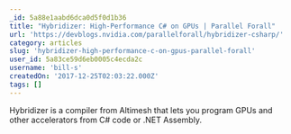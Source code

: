 ```yaml
---
_id: 5a88e1aabd6dca0d5f0d1b36
title: "Hybridizer: High-Performance C# on GPUs | Parallel Forall"
url: 'https://devblogs.nvidia.com/parallelforall/hybridizer-csharp/'
category: articles
slug: 'hybridizer-high-performance-c-on-gpus-parallel-forall'
user_id: 5a83ce59d6eb0005c4ecda2c
username: 'bill-s'
createdOn: '2017-12-25T02:03:22.000Z'
tags: []
---
```


Hybridizer is a compiler from Altimesh that lets you program GPUs and other accelerators from C# code or .NET Assembly.
